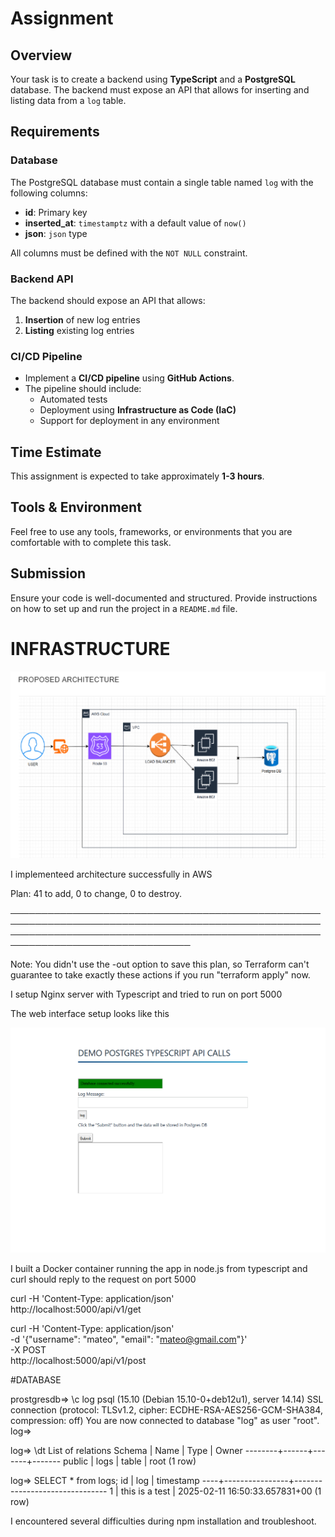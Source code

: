 # Assignment

## Overview
Your task is to create a backend using **TypeScript** and a **PostgreSQL** database. The backend must expose an API that allows for inserting and listing data from a `log` table.

## Requirements
### Database
The PostgreSQL database must contain a single table named `log` with the following columns:
- **id**: Primary key
- **inserted_at**: `timestamptz` with a default value of `now()`
- **json**: `json` type

All columns must be defined with the `NOT NULL` constraint.

### Backend API
The backend should expose an API that allows:
1. **Insertion** of new log entries
2. **Listing** existing log entries

### CI/CD Pipeline
- Implement a **CI/CD pipeline** using **GitHub Actions**.
- The pipeline should include:
  - Automated tests
  - Deployment using **Infrastructure as Code (IaC)**
  - Support for deployment in any environment

## Time Estimate
This assignment is expected to take approximately **1-3 hours**.

## Tools & Environment
Feel free to use any tools, frameworks, or environments that you are comfortable with to complete this task.

## Submission
Ensure your code is well-documented and structured. Provide instructions on how to set up and run the project in a `README.md` file.


# INFRASTRUCTURE 

![alt text](image.png)


I implementeed architecture successfully in AWS

Plan: 41 to add, 0 to change, 0 to destroy.

───────────────────────────────────────────────────────────────────────────────────────────────────────────────────────────────────────────────────────────────────────────────────

Note: You didn't use the -out option to save this plan, so Terraform can't guarantee to take exactly these actions if you run "terraform apply" now.



I setup Nginx server with Typescript and tried to run on port 5000

The web interface setup looks like this

![alt text](image-1.png)


I built a Docker container running the app in node.js from typescript and curl should reply to the request on port 5000

curl -H 'Content-Type: application/json' \
http://localhost:5000/api/v1/get


curl -H 'Content-Type: application/json' \
-d '{"username": "mateo", "email": "mateo@gmail.com"}' \
-X POST \
http://localhost:5000/api/v1/post



#DATABASE

prostgresdb=> \c log
psql (15.10 (Debian 15.10-0+deb12u1), server 14.14)
SSL connection (protocol: TLSv1.2, cipher: ECDHE-RSA-AES256-GCM-SHA384, compression: off)
You are now connected to database "log" as user "root".
log=>


log=> \dt
       List of relations
 Schema | Name | Type  | Owner
--------+------+-------+-------
 public | logs | table | root
(1 row)


log=> SELECT * from logs;
 id |      log       |           timestamp
----+----------------+-------------------------------
  1 | this is a test | 2025-02-11 16:50:33.657831+00
(1 row)


I encountered several difficulties during npm installation and troubleshoot. 
